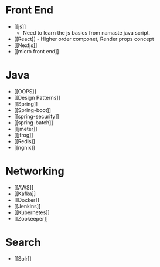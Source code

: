 # Front End
- [[js]]
	- Need to learn the js basics from namaste java script.
- [[React]] - Higher order componet, Render props concept
- [[Nextjs]]
- [[micro front end]]
# Java
- [[OOPS]]
- [[Design Patterns]]
- [[Spring]]
- [[Spring-boot]]
- [[spring-security]]
- [[spring-batch]]
- [[jmeter]]
- [[jfrog]]
- [[Redis]]
- [[ngnix]]
# Networking
- [[AWS]]
- [[Kafka]]
- [[Docker]]
- [[Jenkins]]
- [[Kubernetes]]
- [[Zookeeper]]
# Search
- [[Solr]]

